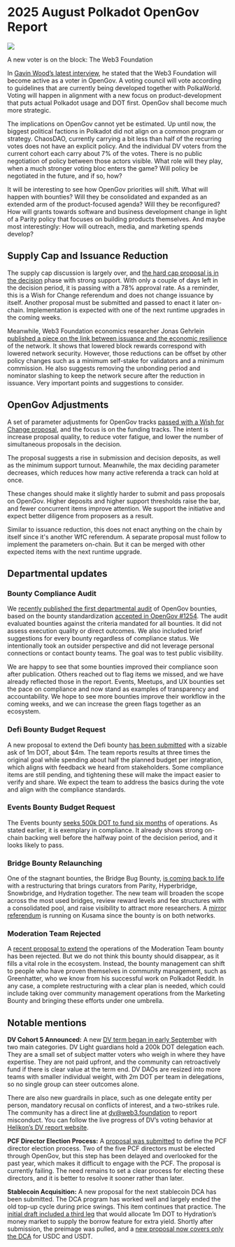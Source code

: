 # 2025 August Polkadot OpenGov Report

![](/img/2025-08-governance-report/judge.png)

A new voter is on the block: The Web3 Foundation

In [Gavin Wood’s latest interview](https://www.youtube.com/live/MR5IJwRd-Ww?si=zEho1xi5Fc54_ME6), he stated that the Web3 Foundation will become active as a voter in OpenGov. A voting council will vote according to guidelines that are currently being developed together with PolkaWorld. Voting will happen in alignment with a new focus on product-development that puts actual Polkadot usage and DOT first. OpenGov shall become much more strategic.

The implications on OpenGov cannot yet be estimated. Up until now, the biggest political factions in Polkadot did not align on a common program or strategy. ChaosDAO, currently carrying a bit less than half of the recurring votes does not have an explicit policy. And the individual DV voters from the current cohort each carry about 7% of the votes. There is no public negotiation of policy between those actors visible. What role will they play, when a much stronger voting bloc enters the game? Will policy be negotiated in the future, and if so, how?

It will be interesting to see how OpenGov priorities will shift. What will happen with bounties? Will they be consolidated and expanded as an extended arm of the product-focused agenda? Will they be reconfigured? How will grants towards software and business development change in light of a Parity policy that focuses on building products themselves. And maybe most interestingly: How will outreach, media, and marketing spends develop?

## Supply Cap and Issuance Reduction

The supply cap discussion is largely over, and [the hard cap proposal is in the decision](https://polkadot.subsquare.io/referenda/1710) phase with strong support. With only a couple of days left in the decision period, it is passing with a 78% approval rate. As a reminder, this is a Wish for Change referendum and does not change issuance by itself. Another proposal must be submitted and passed to enact it later on-chain. Implementation is expected with one of the next runtime upgrades in the coming weeks.

Meanwhile, Web3 Foundation economics researcher Jonas Gehrlein [published a piece on the link between issuance and the economic resilience](https://forum.polkadot.network/t/polkadots-economic-resilience-and-the-role-of-inflation/14515) of the network. It shows that lowered block rewards correspond with lowered network security. However, those reductions can be offset by other policy changes such as a minimum self-stake for validators and a minimum commission. He also suggests removing the unbonding period and nominator slashing to keep the network secure after the reduction in issuance. Very important points and suggestions to consider.

## OpenGov Adjustments

A set of parameter adjustments for OpenGov tracks [passed with a Wish for Change proposal](https://polkadot.subsquare.io/referenda/1701), and the focus is on the funding tracks. The intent is increase proposal quality, to reduce voter fatigue, and lower the number of simultaneous proposals in the decision.

The proposal suggests a rise in submission and decision deposits, as well as the minimum support turnout. Meanwhile, the max deciding parameter decreases, which reduces how many active referenda a track can hold at once.

These changes should make it slightly harder to submit and pass proposals on OpenGov. Higher deposits and higher support thresholds raise the bar, and fewer concurrent items improve attention. We support the initiative and expect better diligence from proposers as a result.

Similar to issuance reduction, this does not enact anything on the chain by itself since it's another WfC referendum. A separate proposal must follow to implement the parameters on-chain. But it can be merged with other expected items with the next runtime upgrade.

## Departmental updates

### Bounty Compliance Audit

We [recently published the first departmental audit](https://forum.polkadot.network/t/bounty-compliance-audit-september-2025/) of OpenGov bounties, based on the bounty standardization [accepted in OpenGov #1254](https://polkadot.subsquare.io/referenda/1254). The audit evaluated bounties against the criteria mandated for all bounties. It did not assess execution quality or direct outcomes. We also included brief suggestions for every bounty regardless of compliance status. We intentionally took an outsider perspective and did not leverage personal connections or contact bounty teams. The goal was to test public visibility.

We are happy to see that some bounties improved their compliance soon after publication. Others reached out to flag items we missed, and we have already reflected those in the report. Events, Meetups, and UX bounties set the pace on compliance and now stand as examples of transparency and accountability. We hope to see more bounties improve their workflow in the coming weeks, and we can increase the green flags together as an ecosystem.

### Defi Bounty Budget Request

A new proposal to extend the Defi bounty [has been submitted](https://polkadot.subsquare.io/referenda/1743) with a sizable ask of 1m DOT, about $4m. The team reports results at three times the original goal while spending about half the planned budget per integration, which aligns with feedback we heard from stakeholders. Some compliance items are still pending, and tightening these will make the impact easier to verify and share. We expect the team to address the basics during the vote and align with the compliance standards.

### Events Bounty Budget Request

The Events bounty [seeks 500k DOT to fund six months](https://polkadot.subsquare.io/referenda/1734) of operations. As stated earlier, it is exemplary in compliance. It already shows strong on-chain backing well before the halfway point of the decision period, and it looks likely to pass.

### Bridge Bounty Relaunching

One of the stagnant bounties, the Bridge Bug Bounty, [is coming back to life](https://polkadot.subsquare.io/referenda/1732) with a restructuring that brings curators from Parity, Hyperbridge, Snowbridge, and Hydration together. The new team will broaden the scope across the most used bridges, review reward levels and fee structures with a consolidated pool, and raise visibility to attract more researchers. A [mirror referendum](https://kusama.subsquare.io/referenda/583) is running on Kusama since the bounty is on both networks.

### Moderation Team Rejected

A [recent proposal to extend](https://polkadot.subsquare.io/referenda/1698) the operations of the Moderation Team bounty has been rejected. But we do not think this bounty should disappear, as it fills a vital role in the ecosystem. Instead, the bounty management can shift to people who have proven themselves in community management, such as Greenhatter, who we know from his successful work on Polkadot Reddit. In any case, a complete restructuring with a clear plan is needed, which could include taking over community management operations from the Marketing Bounty and bringing these efforts under one umbrella.

## Notable mentions

**DV Cohort 5 Announced:** A new [DV term began in early September](https://medium.com/web3foundation/decentralized-voices-cohort-5-announced-45fbf1c017ad) with two main categories. DV Light guardians hold a 200k DOT delegation each. They are a small set of subject matter voters who weigh in where they have expertise. They are not paid upfront, and the community can retroactively fund if there is clear value at the term end.  DV DAOs are resized into more teams with smaller individual weight, with 2m DOT per team in delegations, so no single group can steer outcomes alone. 

There are also new guardrails in place, such as one delegate entity per person, mandatory recusal on conflicts of interest, and a two-strikes rule. The community has a direct line at [dv@web3.foundation](mailto:dv@web3.foundation) to report misconduct.  You can follow the live progress of DV’s voting behavior at [Helikon’s DV report website](https://dv.report/).

**PCF Director Election Process:** A [proposal was submitted](https://polkadot.subsquare.io/referenda/1737) to define the PCF director election process. Two of the five PCF directors must be elected through OpenGov, but this step has been delayed and overlooked for the past year, which makes it difficult to engage with the PCF. The proposal is currently failing. The need remains to set a clear process for electing these directors, and it is better to resolve it sooner rather than later.

**Stablecoin Acquisition:** A new proposal for the next stablecoin DCA has been submitted. The DCA program has worked well and largely ended the old top-up cycle during price swings. This item continues that practice. The [initial draft included a third leg](https://polkadot.subsquare.io/referenda/1728) that would allocate 1m DOT to Hydration’s money market to supply the borrow feature for extra yield. Shortly after submission, the preimage was pulled, and a [new proposal now covers only the DCA](https://polkadot.subsquare.io/referenda/1729) for USDC and USDT.
